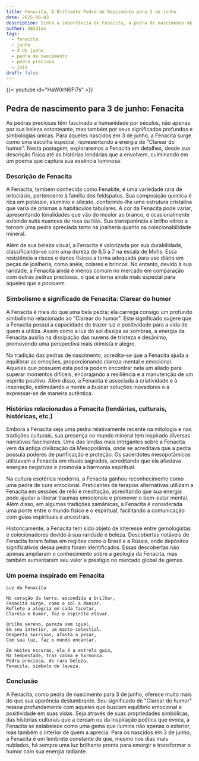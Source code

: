 ```yaml
---
title: Fenacita, A Brilhante Pedra de Nascimento para 3 de junho
date: 2025-06-03
description: Sinta a importância de Fenacita, a pedra de nascimento de 3 de junho que simboliza Clarear do humor. Deixe que sua beleza e significado iluminem seu dia.
author: 365dias
tags:
  - fenacita
  - junho
  - 3 de junho
  - pedra de nascimento
  - pedra preciosa
  - joia
draft: false
---
```


{{< youtube id="HaW0rN6Fl7s" >}}


## Pedra de nascimento para 3 de junho: Fenacita

As pedras preciosas têm fascinado a humanidade por séculos, não apenas por sua beleza estonteante, mas também por seus significados profundos e simbologias únicas. Para aqueles nascidos em 3 de junho, a Fenacita surge como uma escolha especial, representando a energia de "Clarear do humor". Nesta postagem, exploraremos a Fenacita em detalhes, desde sua descrição física até as histórias lendárias que a envolvem, culminando em um poema que captura sua essência luminosa.

### Descrição de Fenacita

A Fenacita, também conhecida como Fenakite, é uma variedade rara de ortoclásio, pertencente à família dos feldspatos. Sua composição química é rica em potássio, alumínio e silicato, conferindo-lhe uma estrutura cristalina que varia de prismas a habitáculos tabulares. A cor da Fenacita pode variar, apresentando tonalidades que vão do incolor ao branco, e ocasionalmente exibindo sutis nuances de rosa ou lilás. Sua transparência e brilho vítreo a tornam uma pedra apreciada tanto na joalheria quanto na colecionabilidade mineral.

Além de sua beleza visual, a Fenacita é valorizada por sua durabilidade, classificando-se com uma dureza de 6,5 a 7 na escala de Mohs. Essa resistência a riscos e danos físicos a torna adequada para uso diário em peças de joalheria, como anéis, colares e brincos. No entanto, devido à sua raridade, a Fenacita ainda é menos comum no mercado em comparação com outras pedras preciosas, o que a torna ainda mais especial para aqueles que a possuem.

### Simbolismo e significado de Fenacita: Clarear do humor

A Fenacita é mais do que uma bela pedra; ela carrega consigo um profundo simbolismo relacionado ao "Clarear do humor". Este significado sugere que a Fenacita possui a capacidade de trazer luz e positividade para a vida de quem a utiliza. Assim como a luz do sol dissipa as sombras, a energia da Fenacita auxilia na dissipação das nuvens de tristeza e desânimo, promovendo uma perspectiva mais otimista e alegre.

Na tradição das pedras de nascimento, acredita-se que a Fenacita ajuda a equilibrar as emoções, proporcionando clareza mental e emocional. Aqueles que possuem esta pedra podem encontrar nela um aliado para superar momentos difíceis, encorajando a resiliência e a manutenção de um espírito positivo. Além disso, a Fenacita é associada à criatividade e à inspiração, estimulando a mente a buscar soluções inovadoras e a expressar-se de maneira autêntica.

### Histórias relacionadas a Fenacita (lendárias, culturais, históricas, etc.)

Embora a Fenacita seja uma pedra relativamente recente na mitologia e nas tradições culturais, sua presença no mundo mineral tem inspirado diversas narrativas fascinantes. Uma das lendas mais intrigantes sobre a Fenacita vem da antiga civilização da Mesopotâmia, onde se acreditava que a pedra possuía poderes de purificação e proteção. Os sacerdotes mesopotâmicos utilizavam a Fenacita em rituais sagrados, acreditando que ela afastava energias negativas e promovia a harmonia espiritual.

Na cultura esotérica moderna, a Fenacita ganhou reconhecimento como uma pedra de cura emocional. Praticantes de terapias alternativas utilizam a Fenacita em sessões de reiki e meditação, acreditando que sua energia pode ajudar a liberar traumas emocionais e promover o bem-estar mental. Além disso, em algumas tradições xamânicas, a Fenacita é considerada uma ponte entre o mundo físico e o espiritual, facilitando a comunicação com guias espirituais e ancestrais.

Historicamente, a Fenacita tem sido objeto de interesse entre gemologistas e colecionadores devido à sua raridade e beleza. Descobertas notáveis de Fenacita foram feitas em regiões como o Brasil e a Rússia, onde depósitos significativos dessa pedra foram identificados. Essas descobertas não apenas ampliaram o conhecimento sobre a geologia da Fenacita, mas também aumentaram seu valor e prestígio no mercado global de gemas.

### Um poema inspirado em Fenacita

	Luz da Fenacita
	
	No coração da terra, escondida a brilhar,  
	Fenacita surge, como o sol a dançar.  
	Reflete a alegria em cada facetar,  
	Clareia o humor, faz o espírito elevar.
	
	Brilho sereno, pureza sem igual,  
	Em seu interior, um manto celestial.  
	Desperta sorrisos, afasta o pesar,  
	Com sua luz, faz o mundo encantar.
	
	Em noites escuras, ela é a estrela guia,  
	Na tempestade, traz calma e harmonia.  
	Pedra preciosa, de rara beleza,  
	Fenacita, símbolo de leveza.

### Conclusão

A Fenacita, como pedra de nascimento para 3 de junho, oferece muito mais do que sua aparência deslumbrante. Seu significado de "Clarear do humor" ressoa profundamente com aqueles que buscam equilíbrio emocional e positividade em suas vidas. Seja através de suas propriedades simbólicas, das histórias culturais que a cercam ou da inspiração poética que evoca, a Fenacita se estabelece como uma gema que ilumina não apenas o exterior, mas também o interior de quem a aprecia. Para os nascidos em 3 de junho, a Fenacita é um lembrete constante de que, mesmo nos dias mais nublados, há sempre uma luz brilhante pronta para emergir e transformar o humor com sua energia radiante.